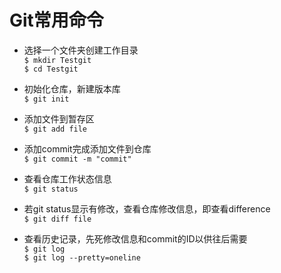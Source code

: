 Git常用命令
=============

* 选择一个文件夹创建工作目录  
`$ mkdir Testgit`  
`$ cd Testgit`  

* 初始化仓库，新建版本库  
`$ git init`  

* 添加文件到暂存区  
`$ git add file`  

* 添加commit完成添加文件到仓库  
`$ git commit -m "commit"`  

* 查看仓库工作状态信息  
`$ git status`  

* 若git status显示有修改，查看仓库修改信息，即查看difference  
`$ git diff file`  

* 查看历史记录，先死修改信息和commit的ID以供往后需要  
`$ git log`  
`$ git log --pretty=oneline`
